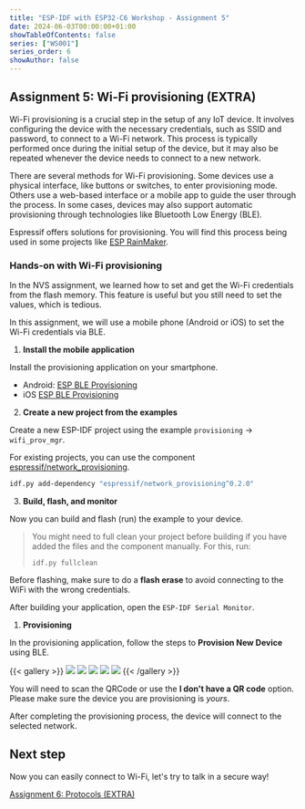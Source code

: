 ```yaml
---
title: "ESP-IDF with ESP32-C6 Workshop - Assignment 5"
date: 2024-06-03T00:00:00+01:00
showTableOfContents: false
series: ["WS001"]
series_order: 6
showAuthor: false
---
```

## Assignment 5: Wi-Fi provisioning (EXTRA)

Wi-Fi provisioning is a crucial step in the setup of any IoT device. It involves configuring the device with the necessary credentials, such as SSID and password, to connect to a Wi-Fi network. This process is typically performed once during the initial setup of the device, but it may also be repeated whenever the device needs to connect to a new network.

There are several methods for Wi-Fi provisioning. Some devices use a physical interface, like buttons or switches, to enter provisioning mode. Others use a web-based interface or a mobile app to guide the user through the process. In some cases, devices may also support automatic provisioning through technologies like Bluetooth Low Energy (BLE).

Espressif offers solutions for provisioning. You will find this process being used in some projects like [ESP RainMaker](https://rainmaker.espressif.com/).

### Hands-on with Wi-Fi provisioning

In the NVS assignment, we learned how to set and get the Wi-Fi credentials from the flash memory. This feature is useful but you still need to set the values, which is tedious.

In this assignment, we will use a mobile phone (Android or iOS) to set the Wi-Fi credentials via BLE.

1. **Install the mobile application**

Install the provisioning application on your smartphone.

- Android: [ESP BLE Provisioning](https://play.google.com/store/apps/details?id=com.espressif.provble&pcampaignid=web_share)
- iOS [ESP BLE Provisioning](https://apps.apple.com/us/app/esp-ble-provisioning/id1473590141)

2. **Create a new project from the examples**

Create a new ESP-IDF project using the example `provisioning` -> `wifi_prov_mgr`.

For existing projects, you can use the component [espressif/network_provisioning](https://components.espressif.com/components/espressif/network_provisioning).

```bash
idf.py add-dependency "espressif/network_provisioning^0.2.0"
```

3. **Build, flash, and monitor**

Now you can build and flash (run) the example to your device.

> You might need to full clean your project before building if you have added the files and the component manually. For this, run:
>
> `idf.py fullclean`

Before flashing, make sure to do a **flash erase** to avoid connecting to the WiFi with the wrong credentials.

After building your application, open the `ESP-IDF Serial Monitor`.

1. **Provisioning**

In the provisioning application, follow the steps to **Provision New Device** using BLE.

{{< gallery >}}
  <img src="../assets/provisioning-app-1.webp" class="grid-w33" />
  <img src="../assets/provisioning-app-2.webp" class="grid-w33" />
  <img src="../assets/provisioning-app-3.webp" class="grid-w33" />
  <img src="../assets/provisioning-app-4.webp" class="grid-w33" />
  <img src="../assets/provisioning-app-5.webp" class="grid-w33" />
{{< /gallery >}}

You will need to scan the QRCode or use the **I don't have a QR code** option. Please make sure the device you are provisioning is *yours*.

After completing the provisioning process, the device will connect to the selected network.

## Next step

Now you can easily connect to Wi-Fi, let's try to talk in a secure way!

[Assignment 6: Protocols (EXTRA)](../assignment-6)
